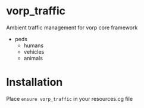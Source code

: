 # vorp_traffic
Ambient traffic management for vorp core framework

- peds
  - humans
  - vehicles
  - animals

# Installation
Place `ensure vorp_traffic` in your resources.cg file
